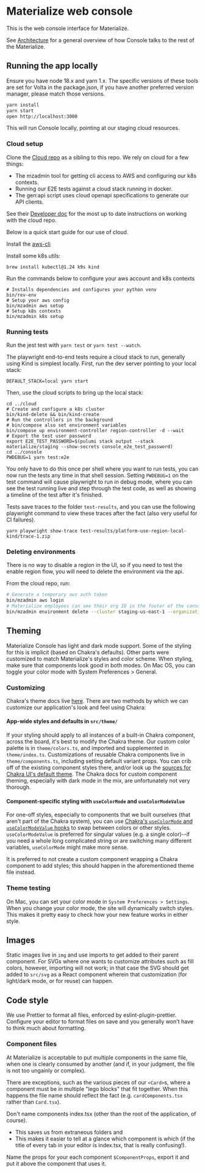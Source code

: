 # Materialize web console

This is the web console interface for Materialize.

See [Architecture](/doc/architecture.md) for a general overview of how Console
talks to the rest of the Materialize.

## Running the app locally

Ensure you have node 18.x and yarn 1.x. The specific versions of these tools
are set for Volta in the package.json, if you have another preferred version
manager, please match those versions.

```bash
yarn install
yarn start
open http://localhost:3000
```

This will run Console locally, pointing at our staging cloud resources.

### Cloud setup

Clone the [Cloud repo](MaterializeInc/cloud) as a sibling to this repo. We rely
on cloud for a few things:

- The mzadmin tool for getting cli access to AWS and configuring our k8s
  contexts.
- Running our E2E tests against a cloud stack running in docker.
- The gen:api script uses cloud openapi specifications to generate our API
  clients.

See their [Developer
doc](https://github.com/MaterializeInc/cloud/blob/main/doc/developer.md) for
the most up to date instructions on working with the cloud repo.

Below is a quick start guide for our use of cloud.

Install the [aws-cli](https://docs.aws.amazon.com/cli/latest/userguide/getting-started-install.html)

Install some k8s utils:

```shell
brew install kubectl@1.24 k9s kind
```

Run the commands below to configure your aws account and k8s contexts

```shell
# Installs dependencies and configures your python venv
bin/rev-env
# Setup your aws config
bin/mzadmin aws setup
# Setup k8s contexts
bin/mzadmin k8s setup
```

### Running tests

Run the jest test with `yarn test` or `yarn test --watch`.

The playwright end-to-end tests require a cloud stack to run, generally using
Kind is simplest locally.
First, run the dev server pointing to your local stack:

```shell
DEFAULT_STACK=local yarn start
```

Then, use the cloud scripts to bring up the local stack:

```shell
cd ../cloud
# Create and configure a k8s cluster
bin/kind-delete && bin/kind-create
# Run the controllers in the background
# bin/compose also set environment variables
bin/compose up environment-controller region-controller -d --wait
# Export the test user password
export E2E_TEST_PASSWORD=$(pulumi stack output --stack materialize/staging --show-secrets console_e2e_test_password)
cd ../console
PWDEBUG=1 yarn test:e2e
```

You only have to do this once per shell where you want to run tests, you can
now run the tests any time in that shell session. Setting `PWDEBUG=1` on the
test command will cause playwright to run in debug mode, where you can see the
test running live and step through the test code, as well as showing a timeline
of the test after it's finished.

Tests save traces to the folder `test-results`, and you can use the following
playwright command to view these traces after the fact (also very useful for CI
failures).

```shell
yarn playwright show-trace test-results/platform-use-region-local-kind/trace-1.zip
```

### Deleting environments

There is no way to disable a region in the UI, so if you need to test the
enable region flow, you will need to delete the environment via the api.

From the cloud repo, run:

```bash
# Generate a temporary aws auth token
bin/mzadmin aws login
# Materialize employees can see their org ID in the footer of the console
bin/mzadmin environment delete --cluster staging-us-east-1 --organization $ID
```

## Theming

Materialize Console has light and dark mode support. Some of the styling
for this is implicit (based on Chakra's defaults). Other parts were customized
to match Materialize's styles and color scheme. When styling, make sure that
components look good in both modes. On Mac OS, you can toggle your color mode
with System Preferences \> General.

### Customizing

Chakra's theme docs live
[here](https://chakra-ui.com/docs/theming/customize-theme). There are two
methods by which we can customize our application's look and feel using Chakra:

#### App-wide styles and defaults in `src/theme/`

If your styling should apply to all instances of a built-in Chakra component,
across the board, it's best to modify the Chakra theme. Our custom color
palette is in `theme/colors.ts`, and imported and supplemented in
`theme/index.ts`. Customizations of reusable Chakra components live in
`theme/components.ts`, including setting default variant props. You can crib
off of the existing component styles there, and/or look up the
[sources for Chakra UI's default
theme](https://github.com/chakra-ui/chakra-ui/tree/main/packages/theme/src/components).
The Chakra docs for custom component theming, especially with dark mode in the
mix, are unfortunately not very thorough.

#### Component-specific styling with `useColorMode` and `useColorModeValue`

For one-off styles, especially to components that we built ourselves (that
aren't part of the Chakra system), you can use [Chakra's `useColorMode` and
`useColorModeValue` hooks](https://chakra-ui.com/docs/features/color-mode)
to swap between colors or other styles. `useColorModeValue` is preferred for
singular values (e.g. a single color)--if you need a whole long complicated
string or are switching many different variables, `useColorMode` might make
more sense.

It is preferred to not create a custom component wrapping a Chakra component to
add styles; this should happen in the aforementioned theme file instead.

### Theme testing

On Mac, you can set your color mode in `System Preferences > Settings`. When
you change your color mode, the site will dynamically switch styles. This makes
it pretty easy to check how your new feature works in either style.

## Images

Static images live in `img` and use imports to get added to their
parent component. For SVGs where one wants to customize attributes such as fill
colors, however, importing will not work; in that case the SVG should get added
to `src/svg` as a React component wherein that customization (for
light/dark mode, or for reuse) can happen.

## Code style

We use Prettier to format all files, enforced by eslint-plugin-prettier.
Configure your editor to format files on save and you generally won't have to
think much about formatting.

### Component files

At Materialize is acceptable to put multiple components in the same file, when
one is clearly consumed by another (and if, in your judgment, the file is not
too ungainly or complex).

There are exceptions, such as the various pieces of our `<Card>`s, where a
component must be in multiple "lego blocks" that fit together. When this happens
the file name should reflect the fact (e.g. `cardComponents.tsx` rather than
`Card.tsx`).

Don't name components index.tsx (other than the root of the application, of
course).

- This saves us from extraneous folders and
- This makes it easier to tell at a glance which component is which (if the
  title of every tab in your editor is index.tsx, that is really confusing!).

Name the props for your each component `$ComponentProps`, export it and put it
above the component that uses it.
